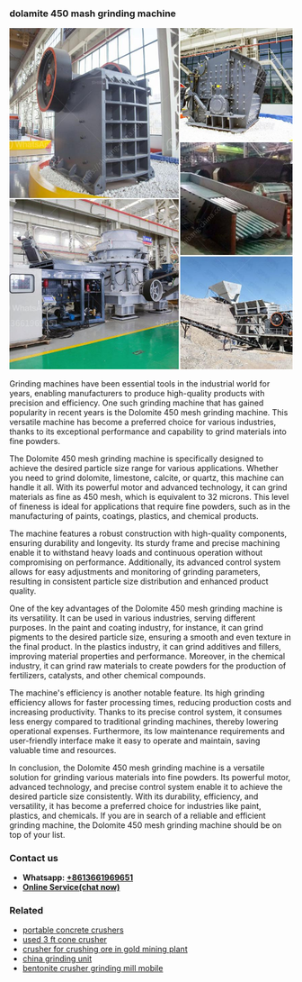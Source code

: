 <h3>dolamite 450 mash grinding machine</h3><img src='1706755735.jpg' alt=''><p>Grinding machines have been essential tools in the industrial world for years, enabling manufacturers to produce high-quality products with precision and efficiency. One such grinding machine that has gained popularity in recent years is the Dolomite 450 mesh grinding machine. This versatile machine has become a preferred choice for various industries, thanks to its exceptional performance and capability to grind materials into fine powders.</p><p>The Dolomite 450 mesh grinding machine is specifically designed to achieve the desired particle size range for various applications. Whether you need to grind dolomite, limestone, calcite, or quartz, this machine can handle it all. With its powerful motor and advanced technology, it can grind materials as fine as 450 mesh, which is equivalent to 32 microns. This level of fineness is ideal for applications that require fine powders, such as in the manufacturing of paints, coatings, plastics, and chemical products.</p><p>The machine features a robust construction with high-quality components, ensuring durability and longevity. Its sturdy frame and precise machining enable it to withstand heavy loads and continuous operation without compromising on performance. Additionally, its advanced control system allows for easy adjustments and monitoring of grinding parameters, resulting in consistent particle size distribution and enhanced product quality.</p><p>One of the key advantages of the Dolomite 450 mesh grinding machine is its versatility. It can be used in various industries, serving different purposes. In the paint and coating industry, for instance, it can grind pigments to the desired particle size, ensuring a smooth and even texture in the final product. In the plastics industry, it can grind additives and fillers, improving material properties and performance. Moreover, in the chemical industry, it can grind raw materials to create powders for the production of fertilizers, catalysts, and other chemical compounds.</p><p>The machine's efficiency is another notable feature. Its high grinding efficiency allows for faster processing times, reducing production costs and increasing productivity. Thanks to its precise control system, it consumes less energy compared to traditional grinding machines, thereby lowering operational expenses. Furthermore, its low maintenance requirements and user-friendly interface make it easy to operate and maintain, saving valuable time and resources.</p><p>In conclusion, the Dolomite 450 mesh grinding machine is a versatile solution for grinding various materials into fine powders. Its powerful motor, advanced technology, and precise control system enable it to achieve the desired particle size consistently. With its durability, efficiency, and versatility, it has become a preferred choice for industries like paint, plastics, and chemicals. If you are in search of a reliable and efficient grinding machine, the Dolomite 450 mesh grinding machine should be on top of your list.</p><h3>Contact us</h3><ul><li><strong>Whatsapp:&nbsp;<a href="https://wa.me/8613661969651">+8613661969651</a></strong></li><li><a href="https://swt.shibang-china.com/?git&amp;zhl&amp;dolamite 450 mash grinding machine"><strong>Online Service(chat now)</strong></a></li></ul><h3>Related</h3><ul><li><a href='portable concrete crushers.md'>portable concrete crushers</a></li><li><a href='used 3 ft cone crusher.md'>used 3 ft cone crusher</a></li><li><a href='crusher for crushing ore in gold mining plant.md'>crusher for crushing ore in gold mining plant</a></li><li><a href='china grinding unit.md'>china grinding unit</a></li><li><a href='bentonite crusher grinding mill mobile.md'>bentonite crusher grinding mill mobile</a></li></ul>